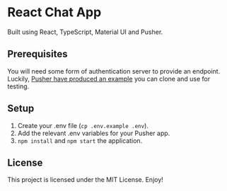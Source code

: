 # React Chat App

Built using React, TypeScript, Material UI and Pusher.

## Prerequisites
You will need some form of authentication server to provide an endpoint. Luckily, [Pusher have produced an example](https://github.com/pusher/pusher-channels-auth-example/) you can clone and use for testing.

## Setup
1. Create your .env file (`cp .env.example .env`).
2. Add the relevant .env variables for your Pusher app.
3. `npm install` and `npm start` the application.

## License

This project is licensed under the MIT License. Enjoy!
